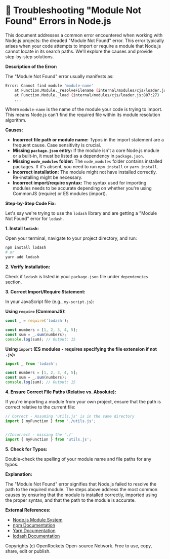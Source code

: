 # 🐞 Troubleshooting "Module Not Found" Errors in Node.js


This document addresses a common error encountered when working with Node.js projects: the dreaded "Module Not Found" error. This error typically arises when your code attempts to import or require a module that Node.js cannot locate in its search paths.  We'll explore the causes and provide step-by-step solutions.


**Description of the Error:**

The "Module Not Found" error usually manifests as:

```bash
Error: Cannot find module 'module-name'
    at Function.Module._resolveFilename (internal/modules/cjs/loader.js:983:15)
    at Function.Module._load (internal/modules/cjs/loader.js:887:27)
    ...
```

Where `module-name` is the name of the module your code is trying to import.  This means Node.js can't find the required file within its module resolution algorithm.


**Causes:**

* **Incorrect file path or module name:** Typos in the import statement are a frequent cause.  Case sensitivity is crucial.
* **Missing `package.json` entry:** If the module isn't a core Node.js module or a built-in, it must be listed as a dependency in `package.json`.
* **Missing `node_modules` folder:**  The `node_modules` folder contains installed packages.  If it's absent, you need to run `npm install` or `yarn install`.
* **Incorrect installation:** The module might not have installed correctly. Re-installing might be necessary.
* **Incorrect import/require syntax:**  The syntax used for importing modules needs to be accurate depending on whether you're using CommonJS (require) or ES modules (import).


**Step-by-Step Code Fix:**

Let's say we're trying to use the `lodash` library and are getting a "Module Not Found" error for `lodash`.

**1. Install `lodash`:**

Open your terminal, navigate to your project directory, and run:

```bash
npm install lodash
# or
yarn add lodash
```

**2. Verify Installation:**

Check if `lodash` is listed in your `package.json` file under `dependencies` section.

**3. Correct Import/Require Statement:**

In your JavaScript file (e.g., `my-script.js`):

**Using `require` (CommonJS):**

```javascript
const _ = require('lodash');

const numbers = [1, 2, 3, 4, 5];
const sum = _.sum(numbers);
console.log(sum); // Output: 15
```

**Using `import` (ES modules -  requires specifying the file extension if not `.js`):**

```javascript
import _ from 'lodash';

const numbers = [1, 2, 3, 4, 5];
const sum = _.sum(numbers);
console.log(sum); // Output: 15
```


**4.  Ensure Correct File Paths (Relative vs. Absolute):**

If you're importing a module from your own project, ensure that the path is correct relative to the current file:


```javascript
// Correct - Assuming 'utils.js' is in the same directory
import { myFunction } from './utils.js';


//Incorrect - missing the './'
import { myFunction } from 'utils.js';
```

**5. Check for Typos:**

Double-check the spelling of your module name and file paths for any typos.


**Explanation:**

The "Module Not Found" error signifies that Node.js failed to resolve the path to the required module.  The steps above address the most common causes by ensuring that the module is installed correctly, imported using the proper syntax, and that the path to the module is accurate.

**External References:**

* [Node.js Module System](https://nodejs.org/api/modules.html)
* [npm Documentation](https://docs.npmjs.com/)
* [Yarn Documentation](https://yarnpkg.com/getting-started/introduction)
* [lodash Documentation](https://lodash.com/)


Copyrights (c) OpenRockets Open-source Network. Free to use, copy, share, edit or publish.

